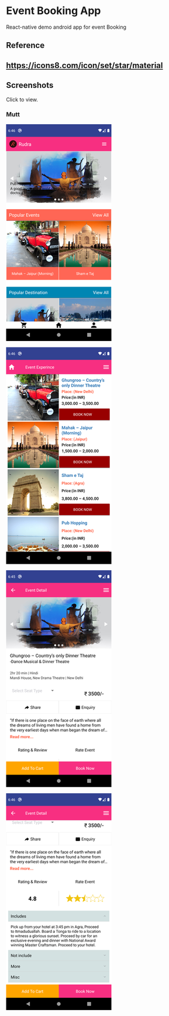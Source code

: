 # Event Booking App
React-native demo android app for event Booking

Reference
-----------
## https://icons8.com/icon/set/star/material

Screenshots
-----------

Click to view.

### Mutt
[![ScreenShots1](https://github.com/pradeep4uhere/event-booking-app/blob/master/screenshots/image1.png)](https://github.com/pradeep4uhere/event-booking-app/blob/master/screenshots/image1.png)

[![ScreenShots2](https://github.com/pradeep4uhere/event-booking-app/blob/master/screenshots/image2.png)](https://github.com/pradeep4uhere/event-booking-app/blob/master/screenshots/image2.png)

[![ScreenShots3](https://github.com/pradeep4uhere/event-booking-app/blob/master/screenshots/image3.png)](https://github.com/pradeep4uhere/event-booking-app/blob/master/screenshots/image3.png)

[![ScreenShots4](https://github.com/pradeep4uhere/event-booking-app/blob/master/screenshots/image4.png)](https://github.com/pradeep4uhere/event-booking-app/blob/master/screenshots/image4.png)

